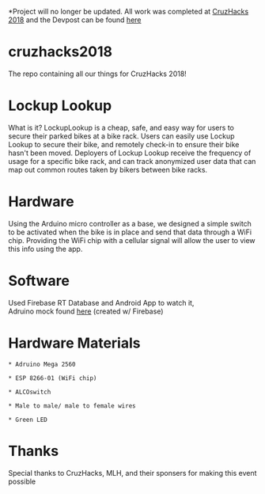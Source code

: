 *Project will no longer be updated. All work was completed at [CruzHacks 2018](http://cruzhacks.com/) and the Devpost can be found [here](https://devpost.com/software/cruzhacks2018-ofuk46)  

# cruzhacks2018
The repo containing all our things for CruzHacks 2018!

# Lockup Lookup 

What is it? LockupLookup is a cheap, safe, and easy way for users to secure their parked bikes at a bike rack. Users can easily use Lockup Lookup to secure their bike, and remotely check-in to ensure their bike hasn't been moved. Deployers of Lockup Lookup receive the frequency of usage for a specific bike rack, and can track anonymized user data that can map out common routes taken by bikers between bike racks.

# Hardware
Using the Arduino micro controller as a base, we designed a simple switch to be activated when the bike is in place and send that data through a WiFi chip. Providing the WiFi chip with a cellular signal will allow the user to view this info using the app.   

# Software
Used Firebase RT Database and Android App to watch it,  
Adruino mock found [here](https://cruzhacks2018-17b9d.firebaseapp.com/) (created w/ Firebase)

# Hardware Materials

    * Adruino Mega 2560
    
    * ESP 8266-01 (WiFi chip)
    
    * ALCOswitch
    
    * Male to male/ male to female wires
    
    * Green LED 
    
# Thanks

Special thanks to CruzHacks, MLH, and their sponsers for making this event possible
    
